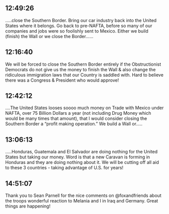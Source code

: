 ## 12:49:26
.....close the Southern Border. Bring our car industry back into the United States where it belongs. Go back to pre-NAFTA, before so many of our companies and jobs were so foolishly sent to Mexico. Either we build (finish) the Wall or we close the Border......
## 12:16:40
We will be forced to close the Southern Border entirely if the Obstructionist Democrats do not give us the money to finish the Wall &amp; also change the ridiculous immigration laws that our Country is saddled with. Hard to believe there was a Congress &amp; President who would approve!
## 12:42:12
....The United States looses soooo much money on Trade with Mexico under NAFTA, over 75 Billion Dollars a year (not including Drug Money which would be many times that amount), that I would consider closing the Southern Border a “profit making operation.” We build a Wall or.....
## 13:06:13
.....Honduras, Guatemala and El Salvador are doing nothing for the United States but taking our money. Word is that a new Caravan is forming in Honduras and they are doing nothing about it. We will be cutting off all aid to these 3 countries - taking advantage of U.S. for years!
## 14:51:07
Thank you to Sean Parnell for the nice comments on @foxandfriends about the troops wonderful reaction to Melania and I in Iraq and Germany. Great things are happening!
